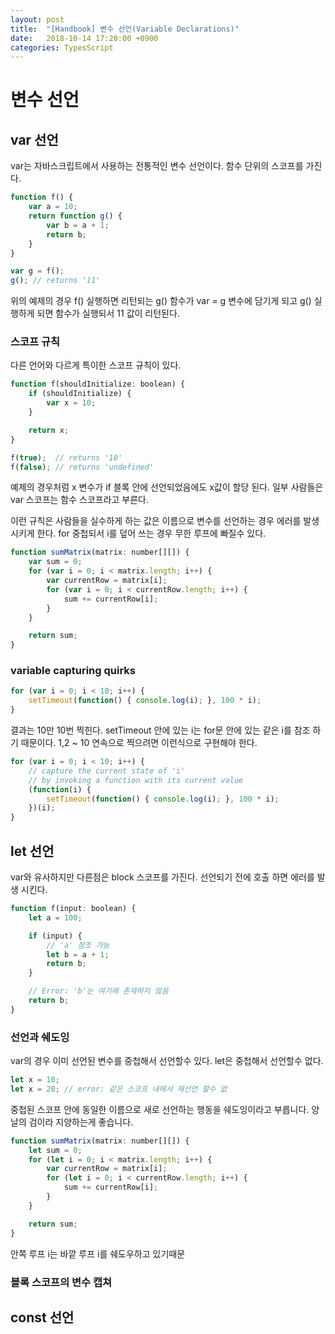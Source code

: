 ```yaml
---
layout: post
title:  "[Handbook] 변수 선언(Variable Declarations)"
date:   2018-10-14 17:20:00 +0900
categories: TypesScript
---
```


# 변수 선언
## var 선언
var는 자바스크립트에서 사용하는 전통적인 변수 선언이다.
함수 단위의 스코프를 가진다.

```js
function f() {
    var a = 10;
    return function g() {
        var b = a + 1;
        return b;
    }
}

var g = f();
g(); // returns '11'
```
위의 예제의 경우 f() 실행하면 리턴되는 g() 함수가 var = g 변수에 담기게 되고 g() 실행하게 되면 함수가 실행되서 11 값이 리턴된다.

### 스코프 규칙
다른 언어와 다르게 특이한 스코프 규칙이 있다.

```js
function f(shouldInitialize: boolean) {
    if (shouldInitialize) {
        var x = 10;
    }

    return x;
}

f(true);  // returns '10'
f(false); // returns 'undefined'
```
예제의 경우처럼 x 변수가 if 블록 안에 선언되었음에도 x값이 할당 된다.
일부 사람들은 var 스코프는 함수 스코프라고 부른다.

이런 규칙은 사람들을 실수하게 하는 값은 이름으로 변수를 선언하는 경우 에러를 발생 시키게 한다.
for 중첩되서 i를 덮어 쓰는 경우 무한 루프에 빠질수 있다.

```js
function sumMatrix(matrix: number[][]) {
    var sum = 0;
    for (var i = 0; i < matrix.length; i++) {
        var currentRow = matrix[i];
        for (var i = 0; i < currentRow.length; i++) {
            sum += currentRow[i];
        }
    }

    return sum;
}
```
### variable capturing quirks

```js
for (var i = 0; i < 10; i++) {
    setTimeout(function() { console.log(i); }, 100 * i);
}
```
결과는 10만 10번 찍힌다.
setTimeout 안에 있는 i는 for문 안에 있는 같은 i를 참조 하기 때문이다.
1,2 ~ 10 연속으로 찍으려면 이런식으로 구현해야 한다.

```js
for (var i = 0; i < 10; i++) {
    // capture the current state of 'i'
    // by invoking a function with its current value
    (function(i) {
        setTimeout(function() { console.log(i); }, 100 * i);
    })(i);
}
```

## let 선언
var와 유사하지만 다른점은 block 스코프를 가진다.
선언되기 전에 호출 하면 에러를 발생 시킨다.


```js
function f(input: boolean) {
    let a = 100;

    if (input) {
        // 'a' 참조 가능
        let b = a + 1;
        return b;
    }

    // Error: 'b'는 여기에 존재하지 않음
    return b;
}
```

### 선언과 쉐도잉
var의 경우 이미 선언된 변수를 중첩해서 선언할수 있다. let은 중첩해서 선언할수 없다.

```js
let x = 10;
let x = 20; // error: 같은 스코프 내에서 재선언 할수 없
```

중첩된 스코프 안에 동일한 이름으로 새로 선언하는 행동을 쉐도잉이라고 부릅니다.
양날의 검이라 지양하는게 좋습니다.

```js
function sumMatrix(matrix: number[][]) {
    let sum = 0;
    for (let i = 0; i < matrix.length; i++) {
        var currentRow = matrix[i];
        for (let i = 0; i < currentRow.length; i++) {
            sum += currentRow[i];
        }
    }

    return sum;
}
```
안쪽 루프 i는 바깥 루프 i를 쉐도우하고 있기때문

###  블록 스코프의 변수 캡쳐


## const 선언